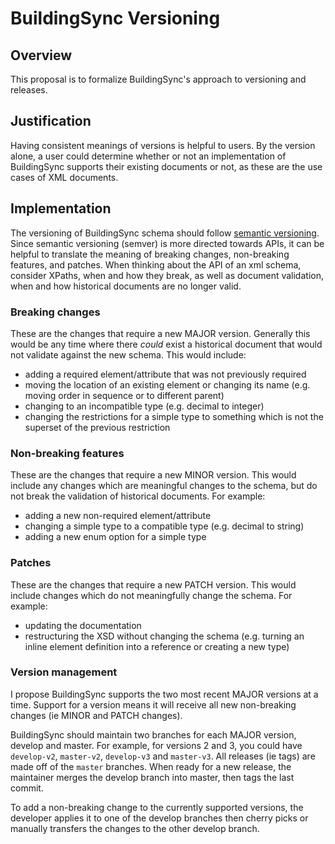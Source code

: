 # BuildingSync Versioning

## Overview

This proposal is to formalize BuildingSync's approach to versioning and releases.

## Justification

Having consistent meanings of versions is helpful to users. By the version alone, a user could determine whether or not an implementation of BuildingSync supports their existing documents or not, as these are the use cases of XML documents.

## Implementation

The versioning of BuildingSync schema should follow [semantic versioning](https://semver.org/). Since semantic versioning (semver) is more directed towards APIs, it can be helpful to translate the meaning of breaking changes, non-breaking features, and patches. When thinking about the API of an xml schema, consider XPaths, when and how they break, as well as document validation, when and how historical documents are no longer valid.

### Breaking changes
These are the changes that require a new MAJOR version. Generally this would be any time where there _could_ exist a historical document that would not validate against the new schema. This would include:
- adding a required element/attribute that was not previously required
- moving the location of an existing element or changing its name (e.g. moving order in sequence or to different parent)
- changing to an incompatible type (e.g. decimal to integer)
- changing the restrictions for a simple type to something which is not the superset of the previous restriction

### Non-breaking features
These are the changes that require a new MINOR version. This would include any changes which are meaningful changes to the schema, but do not break the validation of historical documents. For example:
- adding a new non-required element/attribute
- changing a simple type to a compatible type (e.g. decimal to string)
- adding a new enum option for a simple type

### Patches
These are the changes that require a new PATCH version. This would include changes which do not meaningfully change the schema. For example:
- updating the documentation
- restructuring the XSD without changing the schema (e.g. turning an inline element definition into a reference or creating a new type)


### Version management
I propose BuildingSync supports the two most recent MAJOR versions at a time. Support for a version means it will receive all new non-breaking changes (ie MINOR and PATCH changes).

BuildingSync should maintain two branches for each MAJOR version, develop and master. For example, for versions 2 and 3, you could have `develop-v2`, `master-v2`, `develop-v3` and `master-v3`. All releases (ie tags) are made off of the `master` branches. When ready for a new release, the maintainer merges the develop branch into master, then tags the last commit.

To add a non-breaking change to the currently supported versions, the developer applies it to one of the develop branches then cherry picks or manually transfers the changes to the other develop branch.
